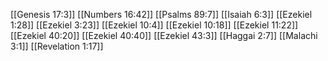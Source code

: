 [[Genesis 17:3]]
[[Numbers 16:42]]
[[Psalms 89:7]]
[[Isaiah 6:3]]
[[Ezekiel 1:28]]
[[Ezekiel 3:23]]
[[Ezekiel 10:4]]
[[Ezekiel 10:18]]
[[Ezekiel 11:22]]
[[Ezekiel 40:20]]
[[Ezekiel 40:40]]
[[Ezekiel 43:3]]
[[Haggai 2:7]]
[[Malachi 3:1]]
[[Revelation 1:17]]
